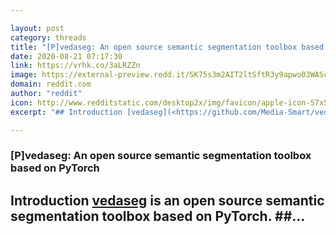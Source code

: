 ```yaml
---

layout: post
category: threads
title: "[P]vedaseg: An open source semantic segmentation toolbox based on PyTorch"
date: 2020-08-21 07:17:30
link: https://vrhk.co/3aLRZZn
image: https://external-preview.redd.it/SK75s3m2AIT2ltSftR3y9apwo03WAScd8yRHIxp6v0c.jpg?width=400&height=209.42408377&auto=webp&crop=400:209.42408377,smart&s=1a9be3d47da44b5c6c34aafb35d1606fd0275cc5
domain: reddit.com
author: "reddit"
icon: http://www.redditstatic.com/desktop2x/img/favicon/apple-icon-57x57.png
excerpt: "## Introduction [vedaseg](<https://github.com/Media-Smart/vedaseg>) is an open source semantic segmentation toolbox based on PyTorch. ##..."

---
```


### [P]vedaseg: An open source semantic segmentation toolbox based on PyTorch

## Introduction [vedaseg](<https://github.com/Media-Smart/vedaseg>) is an open source semantic segmentation toolbox based on PyTorch. ##...